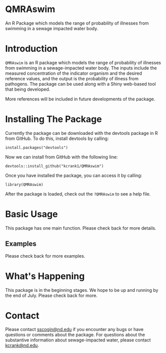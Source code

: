 # QMRAswim
An R Package which models the range of probability of illnesses from swimming in a sewage impacted water body.

# Introduction
`QMRAswim` is an R package which models the range of probability of illnesses from swimming in a sewage-impacted water body. The inputs include the measured concentration of the indicator organism and the desired reference values, and the output is the probability of illness from pathogens. The package can be used along with a Shiny web-based tool that being developed. 

More references will be included in future developments of the package.

# Installing The Package
Currently the package can be downloaded with the devtools package in R from GitHub. To do this, install devtools by calling:

```
install.packages("devtools")
```

Now we can install from GitHub with the following line:

```
devtools::install_github("kcrank1/QMRAswim")
```

Once you have installed the package, you can access it by calling:

```
library(QMRAswim)
```
After the package is loaded, check out the `?QMRAswim` to see a help file. 

# Basic Usage
This package has one main function. Please check back for more details.

## Examples
Please check back for more examples.

# What's Happening
This package is in the beginning stages. We hope to be up and running by the end of July. Please check back for more.

# Contact
Please contact sscogin@nd.edu if you encounter any bugs or have questions or comments about the package. For questions about the substantive information about sewage-impacted water, please contact kcrank@nd.edu. 